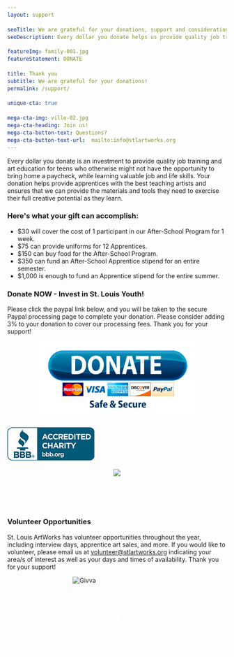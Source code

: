 ```yaml
---
layout: support

seoTitle: We are grateful for your donations, support and consideration
seoDescription: Every dollar you donate helps us provide quality job training and art education for teens who otherwise might not have the opportunity to bring home a paycheck and learn valuable job and life skills at the same time.

featureImg: family-001.jpg
featureStatement: DONATE

title: Thank you
subtitle: We are grateful for your donations!
permalink: /support/

unique-cta: true

mega-cta-img: ville-02.jpg
mega-cta-heading: Join us!
mega-cta-button-text: Questions?
mega-cta-button-text-url:  mailto:info@stlartworks.org
---
```


Every dollar you donate is an investment to provide quality job training and art education for teens who otherwise might not have the opportunity to bring home a paycheck, while learning valuable job and life skills. Your donation helps provide apprentices with the best teaching artists and ensures that we can provide the materials and tools they need to exercise their full creative potential as they learn.

### Here's what your gift can accomplish:

* $30 will cover the cost of 1 participant in our After-School Program for 1 week.
* $75 can provide uniforms for 12 Apprentices.
* $150 can buy food for the After-School Program.
* $350 can fund an After-School Apprentice stipend for an entire semester.
* $1,000 is enough to fund an Apprentice stipend for the entire summer.

### Donate NOW - Invest in St. Louis Youth!

Please click the paypal link below, and you will be taken to the secure Paypal processing page to complete your donation. Please consider adding 3% to your donation to cover our processing fees. Thank you for your support!

<center><a href="https://www.paypal.com/cgi-bin/webscr?cmd=_s-xclick&amp;hosted_button_id=2R55J3XLQZYWL"><img border="0" alt="Donate2STLArtWorks" width="353" height="171" src="/images/PayPalDonateButton.jpg" /></a></center>

### [![Better Business Bureau logo](/uploads/versions/bbblogobluesm---&#40;----200-76&#41;---.jpg)](http://www.bbb.org/stlouis/business-reviews/charity-arts-and-culture/st-louis-artworks-in-saint-louis-mo-310482094)

<center><a target="_blank" href="http://www.guidestar.org/organizations/43-1735450/st-louis-artworks.aspx"><img src="http://widgets.guidestar.org/gximage2?o=7661363&amp;l=v4" /></a></center>

<center>&nbsp;</center>

<center>&nbsp;</center>

<!--### [2018 Annual Appeal Letter](/uploads/Annual Appeal 2018 Proof 60750 (1).pdf)-->

<center>&nbsp;</center>

<center>&nbsp;</center>

### Volunteer Opportunities

St. Louis ArtWorks has volunteer opportunities throughout the year, including interview days, apprentice art sales, and more. If you would like to volunteer, please email us at [volunteer@stlartworks.org](mailto:volunteer@stlartworks.org) indicating your area/s of interest as well as your days and times of availability. Thank you for your support!

<div style="text-align:center;"><style type="text/css">@font-face{font-family:"GothamBookRegular"; src:url("https://product.givingassistant.org/branding/fonts/gotham-book.eot"); src:url("https://product.givingassistant.org/branding/fonts/gotham-book.eot") format("embedded-opentype"), url("https://product.givingassistant.org/branding/fonts/gotham-book.woff") format("woff"), url("https://product.givingassistant.org/branding/fonts/gotham-book.ttf") format("truetype"); }@font-face{font-family:"GothamBoldRegular"; src:url("https://product.givingassistant.org/branding/fonts/gotham-bold.eot"); src:url("https://product.givingassistant.org/branding/fonts/gotham-bold.eot") format("embedded-opentype"), url("https://product.givingassistant.org/branding/fonts/gotham-bold.woff") format("woff"), url("https://product.givingassistant.org/branding/fonts/gotham-bold.ttf") format("truetype");}</style><div style="height:250px; width:300px; position:relative; text-decoration:none !important; margin-bottom:15px;"><a href="https://givingassistant.org/np#st-louis-artworks"><img alt="Givva" title="Donate to St. Louis Artworks" style="position:absolute;" src="https://product.givingassistant.org/ngo/badges/v1/Giving_Assistant_lg_Color_Background.png" /></a><div style="z-index:100; color:white; font-size:14px; font-family:GothamBookRegular; display:inline-block; padding:0 24px; position:absolute; top:85px; text-align:center; line-height:18px;">Use <a style="color:inherit; text-decoration:inherit;" href="https://givingassistant.org/"><b style="font-family:GothamBoldRegular;">Giving Assistant</b></a> to save money and support <b style="font-family:GothamBoldRegular;">St. Louis Artworks</b></div></div></div>